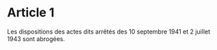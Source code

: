# Article 1

Les dispositions des actes dits arrêtés des 10 septembre 1941 et 2 juillet 1943 sont abrogées.
